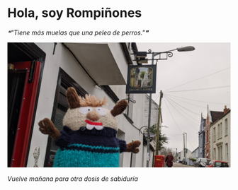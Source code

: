 # Hola, soy Rompiñones

<!--STARTS_HERE_QUOTE_README-->
<i>❝"Tiene más muelas que una pelea de perros."❞</i>
<!--ENDS_HERE_QUOTE_README-->

<!--START_SECTION:update_image-->
![alt text](https://raw.githubusercontent.com/focaalvarez/rompinones/main/.github/images/IMG_20220330_182156.jpg?raw=true)
<!--END_SECTION:update_image-->

*Vuelve mañana para otra dosis de sabiduría*
